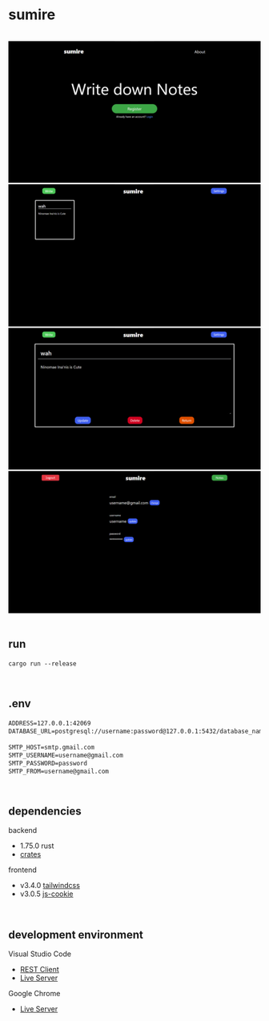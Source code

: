 # sumire

<br />

<div align="center">
        <img src="img/landing.png"  />
        <img src="img/notes.png"  />
        <img src="img/note.png"  />
        <img src="img/settings.png"  />
</div>

<br />

## run

```
cargo run --release
```

<br />

## .env

```
ADDRESS=127.0.0.1:42069
DATABASE_URL=postgresql://username:password@127.0.0.1:5432/database_name

SMTP_HOST=smtp.gmail.com
SMTP_USERNAME=username@gmail.com
SMTP_PASSWORD=password
SMTP_FROM=username@gmail.com
```

<br />

## dependencies

backend

-   1.75.0 rust
-   [crates](Cargo.toml)

frontend

-   v3.4.0 [tailwindcss](https://github.com/tailwindlabs/tailwindcss)
-   v3.0.5 [js-cookie](https://github.com/js-cookie/js-cookie)

<br />

## development environment

Visual Studio Code

-   [REST Client](https://github.com/Huachao/vscode-restclient)
-   [Live Server](https://github.com/ritwickdey/vscode-live-server)

Google Chrome

-   [Live Server](https://github.com/ritwickdey/live-server-web-extension)

